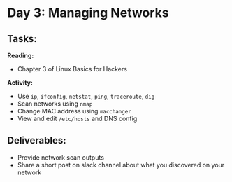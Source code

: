 # Day 3: Managing Networks

## Tasks:

__Reading:__  
- Chapter 3 of Linux Basics for Hackers

__Activity:__
- Use `ip`, `ifconfig`, `netstat`, `ping`, `traceroute`, `dig`
- Scan networks using `nmap`
- Change MAC address using `macchanger`
- View and edit `/etc/hosts` and DNS config

## Deliverables:
- Provide network scan outputs
- Share a short post on slack channel about what you discovered on your network